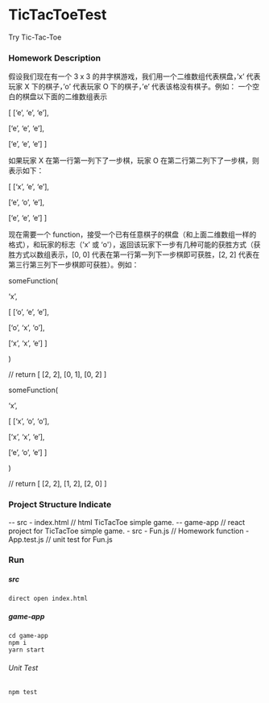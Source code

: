 # TicTacToeTest
Try Tic-Tac-Toe


### Homework Description
假设我们现在有一个 3 x 3 的井字棋游戏，我们用一个二维数组代表棋盘，’x’ 代表玩家 X 下的棋子，’o’ 代表玩家 O 下的棋子，’e’ 代表该格没有棋子。例如：
一个空白的棋盘以下面的二维数组表示

[ [‘e’, ‘e’, ‘e’],

  [‘e’, ‘e’, ‘e’],

  [‘e’, ‘e’, ‘e’] ]

如果玩家 X 在第一行第一列下了一步棋，玩家 O 在第二行第二列下了一步棋，则表示如下：

[ [‘x’, ‘e’, ‘e’],

  [‘e’, ‘o’, ‘e’],

  [‘e’, ‘e’, ‘e’] ]

现在需要一个 function，接受一个已有任意棋子的棋盘（和上面二维数组一样的格式），和玩家的标志（’x’ 或 ‘o'），返回该玩家下一步有几种可能的获胜方式（获胜方式以数组表示，[0, 0] 代表在第一行第一列下一步棋即可获胜，[2, 2] 代表在第三行第三列下一步棋即可获胜）。例如：

someFunction(

‘x’,

[ [‘o’, ‘e’, ‘e’],

  [‘o’, ‘x’, ‘o’],

  [‘x’, ‘x’, ‘e’] ]

)

// return [ [2, 2], [0, 1], [0, 2] ]

someFunction(

‘x’,

[ [‘x’, ‘o’, ‘o’],

  [‘x’, ‘x’, ‘e’],

  [‘e’, ‘o’, ‘e’] ]

)

// return [ [2, 2], [1, 2], [2, 0] ]


### Project Structure Indicate
-- src
    - index.html // html TicTacToe simple game.
-- game-app // react project for TicTacToe simple game.
    - src
      - Fun.js // Homework function
      - App.test.js // unit test for Fun.js

### Run
##### src
```
direct open index.html
```
##### game-app

```
cd game-app
npm i
yarn start
```
###### Unit Test
```
npm test
```